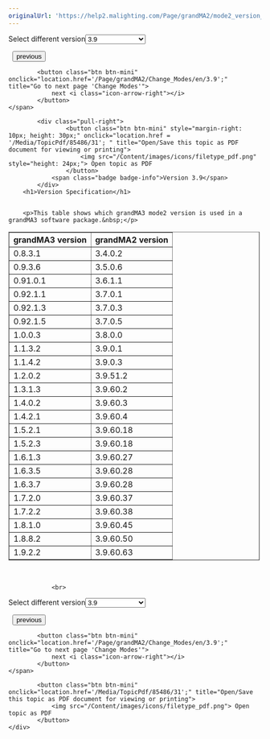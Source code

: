 ```yaml
---
originalUrl: 'https://help2.malighting.com/Page/grandMA2/mode2_version_specification/en/3.9'
---
```


<div class="topic-navigation">

<div class="pull-right">
	<span class="pull-left">


<div class="pull-left">
<form action="/Topic/SetCurrentVersionNumber" class="form-inline" id="frmTagSelector" method="post">	<span class="form-mini">
		<div class="input-prepend"><span class="add-on">Select different version</span><select autocomplete="off" id="versionNumberId" name="versionNumberId" onchange="$(this).closest('#frmTagSelector').submit();" style="width: 120px;"><option value="">- latest -</option>
<option value="6">3.3</option>
<option value="14">3.4</option>
<option value="18">3.5</option>
<option value="21">3.6</option>
<option value="23">3.7</option>
<option value="27">3.8</option>
<option selected="selected" value="31">3.9</option>
</select></div>
		<input data-val="true" data-val-number="The field Int32 must be a number." data-val-required="The Int32 field is required." id="ProductId" name="ProductId" type="hidden" value="27">
		<input id="CurrentGuid" name="CurrentGuid" type="hidden" value="56aa0390-dd75-402c-b381-9714d692749c">
	</span>
</form></div>&nbsp;	</span>
	<span class="pull-right" style="white-space: nowrap;">
			<button class="btn btn-mini" onclick="location.href='/Page/grandMA2/mode2_grandMA3_settings/en/3.9'; " title="Go to previous page 'grandMA3 Settings'">
				<i class="icon-arrow-left"></i> previous
			</button>

			<button class="btn btn-mini" onclick="location.href='/Page/grandMA2/Change_Modes/en/3.9';" title="Go to next page 'Change Modes'">
				next <i class="icon-arrow-right"></i> 
			</button>
	</span>
</div>
<div class="clear-fix" style="margin-bottom: 10px"></div>
</div>

		
			<div class="pull-right">
					<button class="btn btn-mini" style="margin-right: 10px; height: 30px;" onclick="location.href = '/Media/TopicPdf/85486/31'; " title="Open/Save this topic as PDF document for viewing or printing">
						<img src="/Content/images/icons/filetype_pdf.png" style="height: 24px;"> Open topic as PDF
					</button>
				<span class="badge badge-info">Version 3.9</span>
			</div>
		<h1>Version Specification</h1>


		<p>This table shows which grandMA3 mode2 version is used in a grandMA3 software package.&nbsp;</p>

<table border="1" cellpadding="1" cellspacing="1" style="width:500px">
	<thead>
		<tr>
			<th scope="col">grandMA3 version</th>
			<th scope="col">grandMA2 version</th>
		</tr>
	</thead>
	<tbody>
		<tr>
			<td>0.8.3.1</td>
			<td>3.4.0.2</td>
		</tr>
		<tr>
			<td>0.9.3.6</td>
			<td>3.5.0.6</td>
		</tr>
		<tr>
			<td>0.91.0.1</td>
			<td>3.6.1.1</td>
		</tr>
		<tr>
			<td>0.92.1.1</td>
			<td>3.7.0.1</td>
		</tr>
		<tr>
			<td>0.92.1.3</td>
			<td>3.7.0.3</td>
		</tr>
		<tr>
			<td>0.92.1.5</td>
			<td>3.7.0.5</td>
		</tr>
		<tr>
			<td>1.0.0.3</td>
			<td>3.8.0.0</td>
		</tr>
		<tr>
			<td>1.1.3.2</td>
			<td>3.9.0.1</td>
		</tr>
		<tr>
			<td>1.1.4.2</td>
			<td>3.9.0.3</td>
		</tr>
		<tr>
			<td>1.2.0.2</td>
			<td>3.9.51.2</td>
		</tr>
		<tr>
			<td>1.3.1.3</td>
			<td>3.9.60.2</td>
		</tr>
		<tr>
			<td>1.4.0.2</td>
			<td>3.9.60.3</td>
		</tr>
		<tr>
			<td>1.4.2.1</td>
			<td>3.9.60.4</td>
		</tr>
		<tr>
			<td>1.5.2.1</td>
			<td>3.9.60.18</td>
		</tr>
		<tr>
			<td>1.5.2.3</td>
			<td>3.9.60.18</td>
		</tr>
		<tr>
			<td>1.6.1.3</td>
			<td>3.9.60.27</td>
		</tr>
		<tr>
			<td>1.6.3.5</td>
			<td>3.9.60.28</td>
		</tr>
		<tr>
			<td>1.6.3.7</td>
			<td>3.9.60.28</td>
		</tr>
		<tr>
			<td>1.7.2.0</td>
			<td>3.9.60.37</td>
		</tr>
		<tr>
			<td>1.7.2.2</td>
			<td>3.9.60.38</td>
		</tr>
		<tr>
			<td>1.8.1.0</td>
			<td>3.9.60.45</td>
		</tr>
		<tr>
			<td>1.8.8.2</td>
			<td>3.9.60.50</td>
		</tr>
		<tr>
			<td>1.9.2.2</td>
			<td>3.9.60.63</td>
		</tr>
	</tbody>
</table>

<p>&nbsp;</p>


				<br>
<div class="topic-navigation">

<div class="pull-right">
	<span class="pull-left">


<div class="pull-left">
<form action="/Topic/SetCurrentVersionNumber" class="form-inline" id="frmTagSelector" method="post">	<span class="form-mini">
		<div class="input-prepend"><span class="add-on">Select different version</span><select autocomplete="off" id="versionNumberId" name="versionNumberId" onchange="$(this).closest('#frmTagSelector').submit();" style="width: 120px;"><option value="">- latest -</option>
<option value="6">3.3</option>
<option value="14">3.4</option>
<option value="18">3.5</option>
<option value="21">3.6</option>
<option value="23">3.7</option>
<option value="27">3.8</option>
<option selected="selected" value="31">3.9</option>
</select></div>
		<input data-val="true" data-val-number="The field Int32 must be a number." data-val-required="The Int32 field is required." id="ProductId" name="ProductId" type="hidden" value="27">
		<input id="CurrentGuid" name="CurrentGuid" type="hidden" value="56aa0390-dd75-402c-b381-9714d692749c">
	</span>
</form></div>&nbsp;	</span>
	<span class="pull-right" style="white-space: nowrap;">
			<button class="btn btn-mini" onclick="location.href='/Page/grandMA2/mode2_grandMA3_settings/en/3.9'; " title="Go to previous page 'grandMA3 Settings'">
				<i class="icon-arrow-left"></i> previous
			</button>

			<button class="btn btn-mini" onclick="location.href='/Page/grandMA2/Change_Modes/en/3.9';" title="Go to next page 'Change Modes'">
				next <i class="icon-arrow-right"></i> 
			</button>
	</span>
</div>
	<div class="clear-fix"></div>
	<div class="pull-right">
	
			<button class="btn btn-mini" onclick="location.href='/Media/TopicPdf/85486/31';" title="Open/Save this topic as PDF document for viewing or printing">
				<img src="/Content/images/icons/filetype_pdf.png"> Open topic as PDF
			</button>
	</div>
<div class="clear-fix" style="margin-bottom: 10px"></div>
</div>

	
